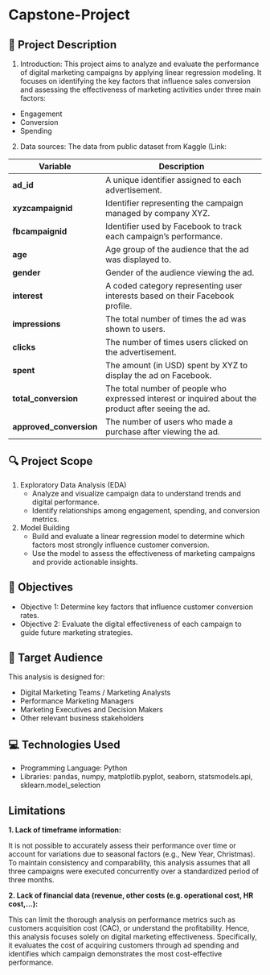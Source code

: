 # Capstone-Project
## 📘 Project Description
1. Introduction:
This project aims to analyze and evaluate the performance of digital marketing campaigns by applying linear regression modeling. It focuses on identifying the key factors that influence sales conversion and assessing the effectiveness of marketing activities under three main factors:
- Engagement
- Conversion
- Spending

2. Data sources:
The data from public dataset from Kaggle (Link:

| Variable                | Description                                                                                          |
| ----------------------- | ---------------------------------------------------------------------------------------------------- |
| **ad_id**               | A unique identifier assigned to each advertisement.                                                  |
| **xyzcampaignid**       | Identifier representing the campaign managed by company XYZ.                                         |
| **fbcampaignid**        | Identifier used by Facebook to track each campaign’s performance.                                    |
| **age**                 | Age group of the audience that the ad was displayed to.                                              |
| **gender**              | Gender of the audience viewing the ad.                                                               |
| **interest**            | A coded category representing user interests based on their Facebook profile.                        |
| **impressions**         | The total number of times the ad was shown to users.                                                 |
| **clicks**              | The number of times users clicked on the advertisement.                                              |
| **spent**               | The amount (in USD) spent by XYZ to display the ad on Facebook.                                      |
| **total_conversion**    | The total number of people who expressed interest or inquired about the product after seeing the ad. |
| **approved_conversion** | The number of users who made a purchase after viewing the ad.                                        |


## 🔍 Project Scope
1. Exploratory Data Analysis (EDA)
   - Analyze and visualize campaign data to understand trends and digital performance.
   - Identify relationships among engagement, spending, and conversion metrics.
2. Model Building
   - Build and evaluate a linear regression model to determine which factors most strongly influence customer conversion.
   - Use the model to assess the effectiveness of marketing campaigns and provide actionable insights.

## 🎯 Objectives
- Objective 1: Determine key factors that influence customer conversion rates.
- Objective 2: Evaluate the digital effectiveness of each campaign to guide future marketing strategies.

## 👥 Target Audience
This analysis is designed for:
- Digital Marketing Teams / Marketing Analysts
- Performance Marketing Managers
- Marketing Executives and Decision Makers
- Other relevant business stakeholders

## 💻 Technologies Used
- Programming Language: Python
- Libraries: pandas, numpy, matplotlib.pyplot, seaborn, statsmodels.api, sklearn.model_selection

## Limitations
**1. Lack of timeframe information:**   

It is not possible to accurately assess their performance over time or account for variations due to seasonal factors (e.g., New Year, Christmas). To maintain consistency and comparability, this analysis assumes that all three campaigns were executed concurrently over a standardized period of three months.

**2. Lack of financial data (revenue, other costs (e.g. operational cost, HR cost,...):**

This can limit the thorough analysis on performance metrics such as customers acquisition cost (CAC), or understand the profitability. Hence, this analysis focuses solely on digital marketing effectiveness. Specifically, it evaluates the cost of acquiring customers through ad spending and identifies which campaign demonstrates the most cost-effective performance.



